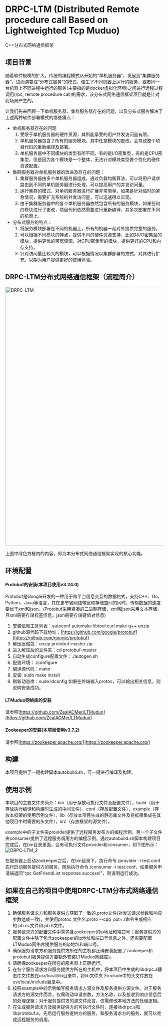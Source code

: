 # DRPC-LTM (Distributed Remote procedure call Based on Lightweighted Tcp Muduo)
C++分布式网络通信框架

## 项目背景
随着软件规模的扩大，传统的编程模式从开始的“单机服务器”，发展到“集群服务器”，进而演变成“分布式服务”的模式，催生了不同机器上运行的服务，或者同一台机器上不同进程中运行的服务(主要指的是docker虚拟化环境)之间进行远程过程调用(rpc, remote procedure call)的需求，该分布式网络通信框架项目就是针对此场景产生的。

让我们先来回顾一下单机服务器、集群服务器存在的问题，以及分布式服务解决了上述两种软件部署模式的哪些痛点：
- 单机服务器存在的问题
  1. 受限于单机服务器的硬件资源，其所能承受的用户并发访问量有限。
  2. 单机服务器包含了所有的服务模块，其中任意模块的更改，会导致整个项目代码的重新编译及部署。
  3. 单机服务器中不同模块的类型有所不同，有的是I/O密集型，有的是CPU密集型，但是因为各个模块是一个整体，无法针对模块类型做个性化的硬件资源配置。
- 集群服务器对单机服务器的改进及存在的问题：
  1. 集群服务器由多个单机服务器组成，通过负载均衡算法，可以将用户请求路由到不同的单机服务器进行处理，可以提高用户的并发访问量。
  2. 运行集群的模式，对单机服务器进行扩展非常简单，如果是针对临时的紧急情况，需要扩充系统的并发访问量，可以迅速得以实现。
  3. 由于集群服务器中的各个单机服务器依然包含所有的服务模块，如果任何的模块进行了更改，项目代码依然需要进行重新编译，并多次部署在不同的机器上。
- 分布式服务的特点：
  1. 将服务模块部署在不同的机器上，所有的机器一起对外提供完整的服务。
  2. 可以根据不同模块的特点，提供不同的硬件资源支持，比如对I/O密集型的模块，提供更优的带宽资源，对CPU密集型的模块，提供更好的CPU和内存支持。
  3. 针对访问量比较大的模块，可以根据情况以集群部署的方式，对其进行扩充，以期为用户提供更好的使用体验。

## DRPC-LTM分布式网络通信框架（流程简介）
<img width="826" alt="DRPC-LTM" src="https://github.com/ZealACMer/DRPC-LTM/assets/16794553/a7370b99-00dc-4808-a380-f88a86a62165">

上图中绿色方框内的内容，即为本分布式网络通信框架实现的核心功能。
                        
## 环境配置
#### Protobuf的安装(本项目使用v3.24.0)
Protobuf是Google开发的一种用于跨平台信息交互的数据格式，支持C++、Go、Python、Java等语言，其在更节省网络带宽和存储空间的同时，传输数据的速度要优于xml和json。(Protobuf采用紧凑的二进制存储，xml和json采用文本存储，且xml需要存储标签信息，json需要存储键值对信息)
  1. 安装依赖工具列表：autoconf automake libtool curl make g++ unzip
  2. github源代码下载地址：[https://github.com/google/protobuf](https://github.com/google/protobuf)
  3. 解压压缩包：unzip protobuf-master.zip
  4. 进入解压后的文件夹：cd protobuf-master
  5. 自动生成configure配置文件：./autogen.sh
  6. 配置环境：./configure
  7. 编译源代码：make
  8. 安装: sudo make install
  9. 刷新动态库：sudo ldconfig
如果在终端输入protoc，可以输出相关信息，则说明安装成功。

#### LTMuduo网络库的安装
请参照[https://github.com/ZealACMer/LTMuduo](https://github.com/ZealACMer/LTMuduo)

#### Zookeeper的安装(本项目使用v3.7.2)
请参照[https://zookeeper.apache.org/](https://zookeeper.apache.org/)

## 构建
本项目提供了一键构建脚本autobuild.sh，可一键进行编译及构建。

## 使用示例
本项目的主要文件夹简介：bin（用于存放可执行文件及配置文件），build（用于存放执行编译和构建时生成的中间文件），conf（存放配置文件），example（存放本框架的使用示例文件），lib（存放本项目生成的静态库文件及将框架集成在其他项目中时需要的头文件），src（存放框架的源文件）。

example中的子文件夹provider提供了远程服务发布方的编程示例，另一个子文件夹consumer提供了远程服务调用方的编程示例。通过autobuild.sh脚本构建项目完成后，在bin目录里面，会有可执行文件provider和consumer，如下图所示：
![DRPC-LTM_2](https://github.com/ZealACMer/DRPC-LTM/assets/16794553/137707e7-819a-45f9-898f-515336dc69f2)

在服务器上启动zookeeper之后，在bin目录下，执行命令./provider -i test.conf先行启动服务提供方的服务，随后执行命令./consumer -i test.conf，如果服务申请端返回"rpc GetFriendList response success!"，则说明运行成功。

## 如果在自己的项目中使用DRPC-LTM分布式网络通信框架
1. 确保服务请求方和服务提供方获取了一致的.proto文件(对发送请求参数和响应参数达成一致)，并使用protoc 文件名.proto --cpp_out=./命令生成相应的.pb.cc文件和.pb.h文件。
2. 服务请求方的配置文件中需包含zookeeper的ip地址和端口号；服务提供方的配置文件中除了包含zookeeper的ip地址和端口号信息之外，还需要配置LTMuduo网络库提供服务的ip地址和端口号。
3. 确保服务请求方和服务提供方所在的主机都正确安装配置了zookeeper和protobuf(服务提供方要额外安装LTMuduo网络库)。
4. 请确保zookeeper在所在的服务器上正确运行。
5. 在各个服务请求方和服务提供方所在的主机中，将本项目中生成的libdrpc.a静态库文件放在usr/local/lib目录中，将lib文件夹下include中的头文件放在usr/local/include目录中。
6. 按照example中的示例编写服务请求方源文件及服务提供方源文件。对于服务请求方的源文件而言，仅需改动申请参数，方法名称，以及接收到响应信息后的处理逻辑；对于服务提供方的源文件而言，仅需修改本地方法的处理逻辑。
7. 在生成服务请求方及服务提供方的可执行文件时，连接libdrpc.a和libprotobuf.a。先后运行服务提供方的服务，和服务请求方的服务，就可以完成远程服务的调用。

